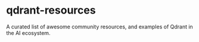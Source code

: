 # qdrant-resources
A curated list of awesome community resources, and examples of Qdrant in the AI ecosystem.

